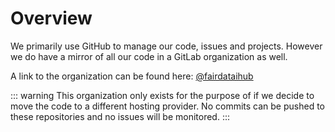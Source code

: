 # Overview

We primarily use GitHub to manage our code, issues and projects. However we do have a mirror of all our code in a GitLab organization as well.

A link to the organization can be found here: [@fairdataihub](https://gitlab.com/fairdataihub)

::: warning
This organization only exists for the purpose of if we decide to move the code to a different hosting provider. No commits can be pushed to these repositories and no issues will be monitored.
:::
